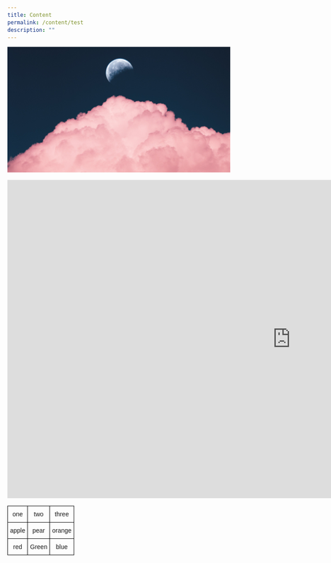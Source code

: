 ```yaml
---
title: Content
permalink: /content/test
description: ""
---
```



![](/images/DestopBackground.jpg)

<iframe width="1280" height="720" src="https://www.youtube.com/embed/gQlMMD8auMs" title="BLACKPINK - ‘Pink Venom’ M/V" frameborder="0" allow="accelerometer; autoplay; clipboard-write; encrypted-media; gyroscope; picture-in-picture" allowfullscreen></iframe>





<style type="text/css">
.tg  {border-collapse:collapse;border-spacing:0;}
.tg td{border-color:black;border-style:solid;border-width:1px;font-family:Arial, sans-serif;font-size:14px;
  overflow:hidden;padding:10px 5px;word-break:normal;}
.tg th{border-color:black;border-style:solid;border-width:1px;font-family:Arial, sans-serif;font-size:14px;
  font-weight:normal;overflow:hidden;padding:10px 5px;word-break:normal;}
.tg .tg-baqh{text-align:center;vertical-align:top}
</style>
<table class="tg">
<thead>
  <tr>
    <th class="tg-baqh">one</th>
    <th class="tg-baqh">two</th>
    <th class="tg-baqh">three</th>
  </tr>
</thead>
<tbody>
  <tr>
    <td class="tg-baqh">apple</td>
    <td class="tg-baqh">pear</td>
    <td class="tg-baqh">orange </td>
  </tr>
  <tr>
    <td class="tg-baqh">red</td>
    <td class="tg-baqh">Green</td>
    <td class="tg-baqh">blue</td>
  </tr>
</tbody>
</table>